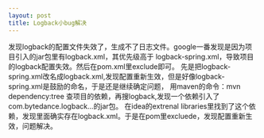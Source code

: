 ```yaml
---
layout: post
title: Logback小bug解决
---
```


发现logback的配置文件失效了，生成不了日志文件。google一番发现是因为项目引入的jar包里有logback.xml，其优先级高于
logback-spring.xml，导致项目的logback配置失效。然后在pom.xml里exclude即可。
先是把logback-spring.xml改名成logback.xml,发现配置重新生效，但是好像logback-spring.xml是鼓励的命名，于是还是继续确定问题，
用maven的命令：mvn dependency:tree 查项目的依赖，再搜logback,发现一个依赖引入了com.bytedance.logback...的jar包。
在idea的extrenal libraries里找到了这个依赖，发现里面确实存在logback.xml。于是在pom里excluede，发现配置重新生效，问题解决。

